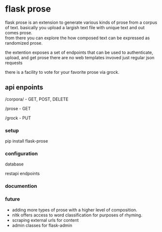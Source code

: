 # flask prose

flask prose is an extension to generate various kinds of prose from a corpus of text.
basically you upload a largish text file with unique text and out comes prose.  
from there you can explore the how composed text can be expressed as randomized prose.

the extention exposes a set of endpoints that can be used to authenticate, upload, and get prose
there are no web templates invoved just regular json requests

there is a facility to vote for your favorite prose via grock.

## api enpoints

/corpora/<uuid>  - GET, POST, DELETE

/prose - GET

/grock - PUT

### setup

pip install flask-prose

### configuration

database

restapi endpoints

### documention


### future

* adding more types of prose with a higher level of composition.  
* nltk offers access to word classification for purposes of rhyming.
* scraping external urls for content
* admin classes for flask-admin
